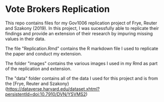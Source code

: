 # Vote Brokers Replication

This repo contains files for my Gov1006 replication project of Frye, Reuter and Szakony (2019). In this project, 
I was sucessfully able to replicate their findings and provide an extension of their research by impuring missing
values in their data.

The file "Replication.Rmd" contains the R markdown file I used to replicate the paper and conduct my extension.

The folder "images" contains the various images I used in my Rmd as part of the replication and extension.

The "data" folder contains all of the data I used for this project and is from the [Frye, Reuter and Szakony}(https://dataverse.harvard.edu/dataset.xhtml?persistentId=doi:10.7910/DVN/YSVMS2)
